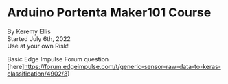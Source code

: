 # Arduino Portenta Maker101 Course

By Keremy Ellis  
Started July 6th, 2022  
Use at your own Risk!  

Basic Edge Impulse Forum question [here]https://forum.edgeimpulse.com/t/generic-sensor-raw-data-to-keras-classification/4902/3)




